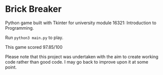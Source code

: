 # Brick Breaker

Python game built with Tkinter for university module 16321: Introduction to Programming.

Run `python3 main.py` to play.

This game scored 97.85/100

Please note that this project was undertaken with the aim to create working code rather than good code. I may go back to improve upon it at some point.
